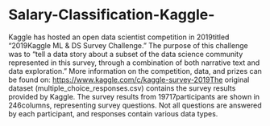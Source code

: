 # Salary-Classification-Kaggle-
Kaggle has hosted an open data scientist competition in 2019titled “2019Kaggle ML &amp; DS Survey Challenge.” The purpose of this challenge was to “tell a data story about a subset of the data science community represented in this survey, through a combination of both narrative text and data exploration.” More information on the competition, data, and prizes can be found on: https://www.kaggle.com/c/kaggle-survey-2019The original dataset (multiple_choice_responses.csv) contains the survey results provided by Kaggle. The survey results from 19717participants are shown in 246columns, representing survey questions. Not all questions are answered by each participant, and responses contain various data types.
